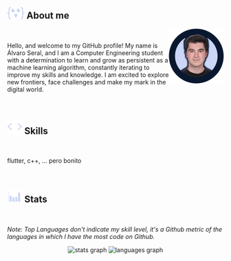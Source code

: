 ## <picture> <img src = "./Mesa_de_trabajo_4.png" width = 40> </picture> **About me**

<picture>
  <source media="(max-width: 768px)" srcset="">
  <img align="right" alt="" src="./perfil_2_new_transparente.png" width=128px>
</picture>

<br>

Hello, and welcome to my GitHub profile! My name is Álvaro Seral, and I am a Computer Engineering student with a determination to learn and grow as persistent as a machine learning algorithm, constantly iterating to improve my skills and knowledge. I am excited to explore new frontiers, face challenges and make my mark in the digital world.

<br> 

<!--<br> <img src="./linea.gif"> <br>-->

## <picture> <img src = "./code_script_gif_2.gif" width = 35> </picture> **Skills**

<br>

flutter, c++, ... pero bonito

<br>

<!--<br> <img src="./linea.gif"> <br>-->

## <picture> <img src = "./statistics_gif_2.gif" width = 35> </picture> **Stats**

<br>

*Note: Top Languages don't indicate my skill level, it's a Github metric of the languages in which I have the most code on Github.*

<div align="center" margin-right=10px>
  <img src="https://github-readme-stats.vercel.app/api?username=alvaro-seral&show_icons=true&include_all_commits=true&count_private=true&border_radius=10&title_color=ccd6f6&text_color=ccd6f6&icon_color=ccd6f6&border_color=ccd6f6&bg_color=09182f" height="150" alt="stats graph">
  <img src="https://github-readme-stats.vercel.app/api/top-langs?username=alvaro-seral&layout=compact&border_radius=10&title_color=ccd6f6&text_color=ccd6f6&border_color=ccd6f6&bg_color=09182f" height="150" alt="languages graph">
</div>

<br>
